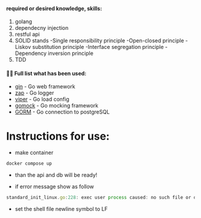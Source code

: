 #### required or desired knowledge, skills:
1. golang
2. dependecny injection
3. restful api
4. SOLID stands
    -Single responsibility principle
    -Open-closed principle
    -Liskov substitution principle
    -Interface segregation principle
    -Dependency inversion principle
5. TDD

#### 👨‍💻 Full list what has been used:
* [gin](https://github.com/gin-gonic/gin) - Go web framework
* [zap](https://github.com/uber-go/zap) - Go logger
* [viper](https://github.com/spf13/viper) - Go load config
* [gomock](https://github.com/golang/mock) - Go mocking framework
* [GORM](https://github.com/jinzhu/gorm) - Go connection to postgreSQL

# Instructions for use:

* make container

```javascript
docker compose up 
```

* than the api and db will be ready!

* if error message show as follow 

```javascript
standard_init_linux.go:228: exec user process caused: no such file or directory
```

* set the shell file newline symbol to LF





